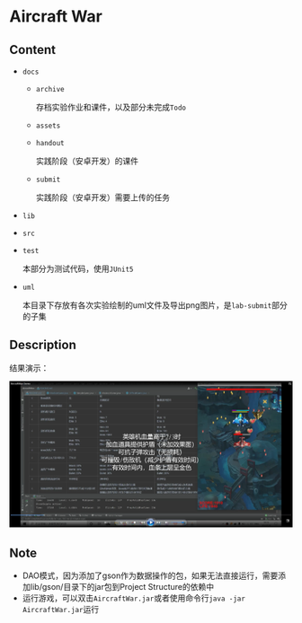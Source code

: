 # Aircraft War

## Content

- `docs`

  - `archive`

    存档实验作业和课件，以及部分未完成`Todo`

  - `assets`

  - `handout`

    实践阶段（安卓开发）的课件

  - `submit`

    实践阶段（安卓开发）需要上传的任务

- `lib`

- `src`

- `test`

  本部分为测试代码，使用`JUnit5`

- `uml`

  本目录下存放有各次实验绘制的uml文件及导出png图片，是`lab-submit`部分的子集

## Description

结果演示：

![image-20220506121833808](docs/assets/image-20220506121833808.png)

## Note

* DAO模式，因为添加了gson作为数据操作的包，如果无法直接运行，需要添加lib/gson/目录下的jar包到Project Structure的依赖中
* 运行游戏，可以双击`AircraftWar.jar`或者使用命令行`java -jar AircraftWar.jar`运行
